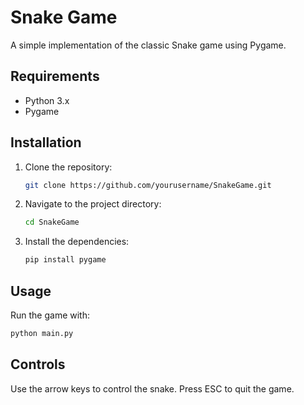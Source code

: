 # Snake Game

A simple implementation of the classic Snake game using Pygame.

## Requirements

- Python 3.x
- Pygame

## Installation

1. Clone the repository:
    ```bash
    git clone https://github.com/yourusername/SnakeGame.git
    ```
2. Navigate to the project directory:
    ```bash
    cd SnakeGame
    ```
3. Install the dependencies:
    ```bash
    pip install pygame
    ```

## Usage

Run the game with:
```bash
python main.py
```

## Controls
Use the arrow keys to control the snake.
Press ESC to quit the game.
